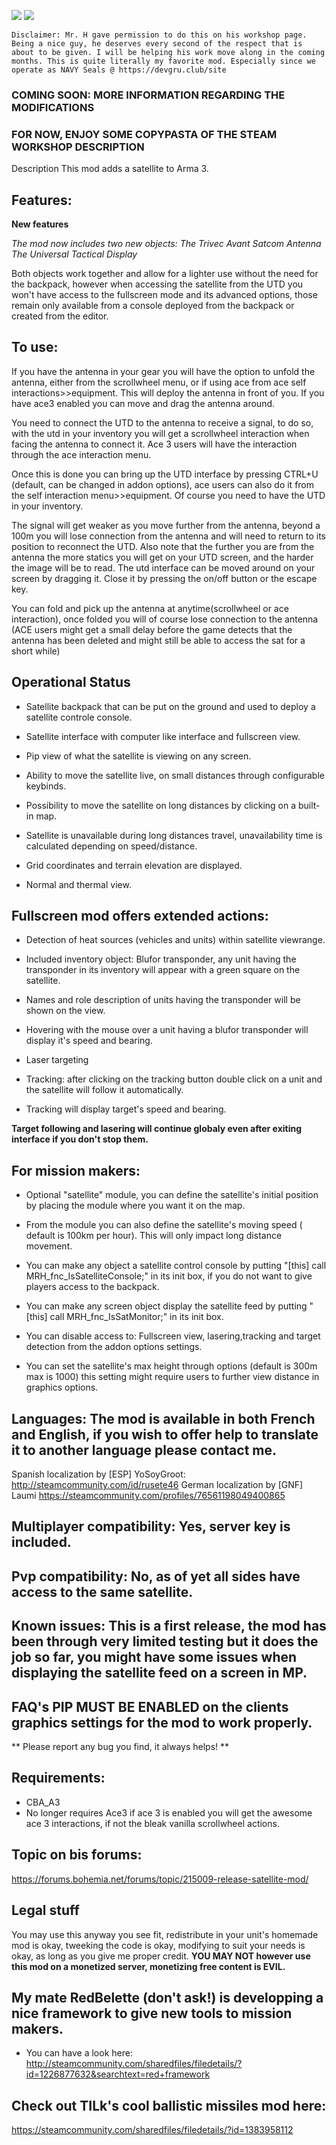 <img src="images/laptop.jpg"></img>
<img src="images/tablet.jpg"></img>

``
Disclaimer: Mr. H gave permission to do this on his workshop page. Being a nice guy, he deserves every second of the respect that is about to be given. I will be helping his work move along in the coming months. This is quite literally my favorite mod.
Especially since we operate as NAVY Seals @ https://devgru.club/site
``

### COMING SOON: MORE INFORMATION REGARDING THE MODIFICATIONS
### FOR NOW, ENJOY SOME COPYPASTA OF THE STEAM WORKSHOP DESCRIPTION
Description
This mod adds a satellite to Arma 3.
## Features:

**New features**

_The mod now includes two new objects:_
*The Trivec Avant Satcom Antenna*
*The Universal Tactical Display*

Both objects work together and allow for a lighter use without the need for the backpack, however when accessing the satellite from the UTD you won't have access to the fullscreen mode and its advanced options, those remain only available from a console deployed from the backpack or created from the editor.

## To use:
If you have the antenna in your gear you will have the option to unfold the antenna, either from the scrollwheel menu, or if using ace from ace self interactions>>equipment.
This will deploy the antenna in front of you. If you have ace3 enabled you can move and drag the antenna around.

You need to connect the UTD to the antenna to receive a signal, to do so, with the utd in your inventory you will get a scrollwheel interaction when facing the antenna to connect it. Ace 3 users will have the interaction through the ace interaction menu.

Once this is done you can bring up the UTD interface by pressing CTRL+U (default, can be changed in addon options), ace users can also do it from the self interaction menu>>equipment. Of course you need to have the UTD in your inventory.

The signal will get weaker as you move further from the antenna, beyond a 100m you will lose connection from the antenna and will need to return to its position to reconnect the UTD. Also note that the further you are from the antenna the more statics you will get on your UTD screen, and the harder the image will be to read.
The utd interface can be moved around on your screen by dragging it. Close it by pressing the on/off button or the escape key.

You can fold and pick up the antenna at anytime(scrollwheel or ace interaction), once folded you will of course lose connection to the antenna (ACE users might get a small delay before the game detects that the antenna has been deleted and might still be able to access the sat for a short while)

## Operational Status

- Satellite backpack that can be put on the ground and used to deploy a satellite controle console.

- Satellite interface with computer like interface and fullscreen view.

- Pip view of what the satellite is viewing on any screen.

- Ability to move the satellite live, on small distances through configurable keybinds.

- Possibility to move the satellite on long distances by clicking on a built-in map.

- Satellite is unavailable during long distances travel, unavailability time is calculated depending on speed/distance.

- Grid coordinates and terrain elevation are displayed.

- Normal and thermal view.

## Fullscreen mod offers extended actions:

- Detection of heat sources (vehicles and units) within satellite viewrange.

- Included inventory object: Blufor transponder, any unit having the transponder in its inventory will appear with a green square on the satellite.

- Names and role description of units having the transponder will be shown on the view.

- Hovering with the mouse over a unit having a blufor transponder will display it's speed and bearing.

- Laser targeting

- Tracking: after clicking on the tracking button double click on a unit and the satellite will follow it automatically.

- Tracking will display target's speed and bearing.

**Target following and lasering will continue globaly even after exiting interface if you don't stop them.**

## For mission makers:

- Optional "satellite" module, you can define the satellite's initial position by placing the module where you want it on the map.

- From the module you can also define the satellite's moving speed ( default is 100km per hour). This will only impact long distance movement.

- You can make any object a satellite control console by putting "[this] call MRH_fnc_IsSatelliteConsole;" in its init box, if you do not want to give players access to the backpack.

- You can make any screen object display the satellite feed by putting "[this] call MRH_fnc_IsSatMonitor;" in its init box.

- You can disable access to: Fullscreen view, lasering,tracking and target detection from the addon options settings.

- You can set the satellite's max height through options (default is 300m max is 1000) this setting might require users to further view distance in graphics options.

## Languages: The mod is available in both French and English, if you wish to offer help to translate it to another language please contact me.
Spanish localization by [ESP] YoSoyGroot:
http://steamcommunity.com/id/rusete46
German localization by [GNF] Laumi
https://steamcommunity.com/profiles/76561198049400865

## Multiplayer compatibility: Yes, server key is included.
## Pvp compatibility: No, as of yet all sides have access to the same satellite.

## Known issues: This is a first release, the mod has been through very limited testing but it does the job so far, you might have some issues when displaying the satellite feed on a screen in MP.

## FAQ's PIP MUST BE ENABLED on the clients graphics settings for the mod to work properly.

** Please report any bug you find, it always helps! **

## Requirements:
- CBA_A3
- No longer requires Ace3 if ace 3 is enabled you will get the awesome ace 3 interactions, if not the bleak vanilla scrollwheel actions.

## Topic on bis forums:
https://forums.bohemia.net/forums/topic/215009-release-satellite-mod/

## Legal stuff
You may use this anyway you see fit, redistribute in your unit's homemade mod is okay, tweeking the code is okay, modifying to suit your needs is okay, as long as you give me proper credit.
**YOU MAY NOT however use this mod on a monetized server, monetizing free content is EVIL.**

## My mate RedBelette (don't ask!) is developping a nice framework to give new tools to mission makers.
- You can have a look here: http://steamcommunity.com/sharedfiles/filedetails/?id=1226877632&searchtext=red+framework

## Check out TILk's cool ballistic missiles mod here:
 https://steamcommunity.com/sharedfiles/filedetails/?id=1383958112
